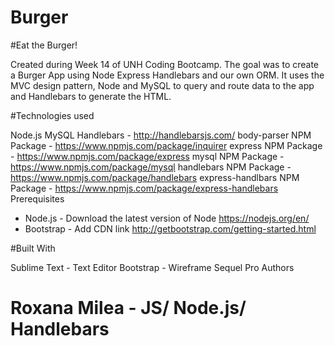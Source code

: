# Burger

#Eat the Burger!

Created during Week 14 of UNH Coding Bootcamp. The goal was to create a Burger App using Node Express Handlebars and our own ORM. It uses the MVC design pattern, Node and MySQL to query and route data to the app and Handlebars to generate the HTML.


#Technologies used

Node.js
MySQL
Handlebars - http://handlebarsjs.com/
body-parser NPM Package - https://www.npmjs.com/package/inquirer
express NPM Package - https://www.npmjs.com/package/express
mysql NPM Package - https://www.npmjs.com/package/mysql
handlebars NPM Package - https://www.npmjs.com/package/handlebars
express-handlbars NPM Package - https://www.npmjs.com/package/express-handlebars
Prerequisites

- Node.js - Download the latest version of Node https://nodejs.org/en/
- Bootstrap - Add CDN link http://getbootstrap.com/getting-started.html

#Built With

Sublime Text - Text Editor
Bootstrap - Wireframe
Sequel Pro
Authors

# Roxana Milea - JS/ Node.js/ Handlebars 